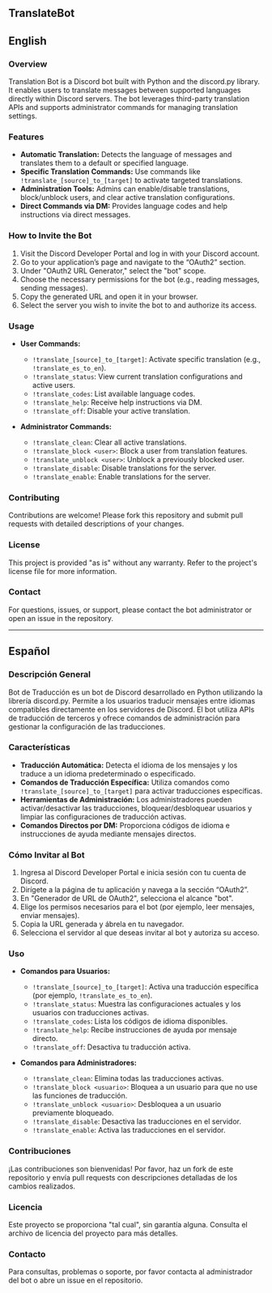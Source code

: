 TranslateBot 
------------

## English

### Overview
Translation Bot is a Discord bot built with Python and the discord.py library. It enables users to translate messages between supported languages directly within Discord servers. The bot leverages third-party translation APIs and supports administrator commands for managing translation settings.

### Features
- **Automatic Translation:** Detects the language of messages and translates them to a default or specified language.
- **Specific Translation Commands:** Use commands like `!translate_[source]_to_[target]` to activate targeted translations.
- **Administration Tools:** Admins can enable/disable translations, block/unblock users, and clear active translation configurations.
- **Direct Commands via DM:** Provides language codes and help instructions via direct messages.

### How to Invite the Bot
1. Visit the Discord Developer Portal and log in with your Discord account.
2. Go to your application’s page and navigate to the “OAuth2” section.
3. Under "OAuth2 URL Generator," select the "bot" scope.
4. Choose the necessary permissions for the bot (e.g., reading messages, sending messages).
5. Copy the generated URL and open it in your browser.
6. Select the server you wish to invite the bot to and authorize its access.

### Usage
- **User Commands:**
  - `!translate_[source]_to_[target]`: Activate specific translation (e.g., `!translate_es_to_en`).
  - `!translate_status`: View current translation configurations and active users.
  - `!translate_codes`: List available language codes.
  - `!translate_help`: Receive help instructions via DM.
  - `!translate_off`: Disable your active translation.

- **Administrator Commands:**
  - `!translate_clean`: Clear all active translations.
  - `!translate_block <user>`: Block a user from translation features.
  - `!translate_unblock <user>`: Unblock a previously blocked user.
  - `!translate_disable`: Disable translations for the server.
  - `!translate_enable`: Enable translations for the server.

### Contributing
Contributions are welcome! Please fork this repository and submit pull requests with detailed descriptions of your changes.

### License
This project is provided "as is" without any warranty. Refer to the project's license file for more information.

### Contact
For questions, issues, or support, please contact the bot administrator or open an issue in the repository.

---

## Español

### Descripción General
Bot de Traducción es un bot de Discord desarrollado en Python utilizando la librería discord.py. Permite a los usuarios traducir mensajes entre idiomas compatibles directamente en los servidores de Discord. El bot utiliza APIs de traducción de terceros y ofrece comandos de administración para gestionar la configuración de las traducciones.

### Características
- **Traducción Automática:** Detecta el idioma de los mensajes y los traduce a un idioma predeterminado o especificado.
- **Comandos de Traducción Específica:** Utiliza comandos como `!translate_[source]_to_[target]` para activar traducciones específicas.
- **Herramientas de Administración:** Los administradores pueden activar/desactivar las traducciones, bloquear/desbloquear usuarios y limpiar las configuraciones de traducción activas.
- **Comandos Directos por DM:** Proporciona códigos de idioma e instrucciones de ayuda mediante mensajes directos.

### Cómo Invitar al Bot
1. Ingresa al Discord Developer Portal e inicia sesión con tu cuenta de Discord.
2. Dirígete a la página de tu aplicación y navega a la sección “OAuth2”.
3. En "Generador de URL de OAuth2", selecciona el alcance "bot".
4. Elige los permisos necesarios para el bot (por ejemplo, leer mensajes, enviar mensajes).
5. Copia la URL generada y ábrela en tu navegador.
6. Selecciona el servidor al que deseas invitar al bot y autoriza su acceso.

### Uso
- **Comandos para Usuarios:**
  - `!translate_[source]_to_[target]`: Activa una traducción específica (por ejemplo, `!translate_es_to_en`).
  - `!translate_status`: Muestra las configuraciones actuales y los usuarios con traducciones activas.
  - `!translate_codes`: Lista los códigos de idioma disponibles.
  - `!translate_help`: Recibe instrucciones de ayuda por mensaje directo.
  - `!translate_off`: Desactiva tu traducción activa.

- **Comandos para Administradores:**
  - `!translate_clean`: Elimina todas las traducciones activas.
  - `!translate_block <usuario>`: Bloquea a un usuario para que no use las funciones de traducción.
  - `!translate_unblock <usuario>`: Desbloquea a un usuario previamente bloqueado.
  - `!translate_disable`: Desactiva las traducciones en el servidor.
  - `!translate_enable`: Activa las traducciones en el servidor.

### Contribuciones
¡Las contribuciones son bienvenidas! Por favor, haz un fork de este repositorio y envía pull requests con descripciones detalladas de los cambios realizados.

### Licencia
Este proyecto se proporciona "tal cual", sin garantía alguna. Consulta el archivo de licencia del proyecto para más detalles.

### Contacto
Para consultas, problemas o soporte, por favor contacta al administrador del bot o abre un issue en el repositorio.
